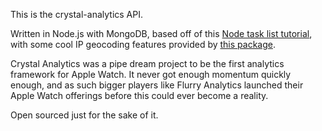 This is the crystal-analytics API.

Written in Node.js with MongoDB, based off of this [Node task list tutorial](https://github.com/amejiarosario/todoAPIjs), with some cool IP geocoding features provided by [this package](https://github.com/bluesmoon/node-geoip).

Crystal Analytics was a pipe dream project to be the first analytics framework for Apple Watch. It never got enough momentum quickly enough, and as such bigger players like Flurry Analytics launched their Apple Watch offerings before this could ever become a reality.

Open sourced just for the sake of it.

